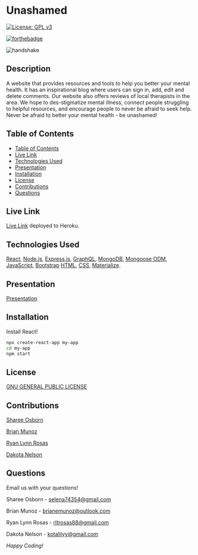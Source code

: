 # Unashamed

[![License: GPL v3](https://img.shields.io/badge/License-GPLv3-blue.svg)](https://www.gnu.org/licenses/gpl-3.0)

[![forthebadge](https://forthebadge.com/images/badges/built-with-love.svg)](https://forthebadge.com)

![handshake](https://user-images.githubusercontent.com/77229281/126027509-98be26ec-e3ac-4cab-8575-4c39b9910030.png)


## Description

A website that provides resources and tools to help you better your mental health. It has an inspirational blog where users can sign in, add, edit and delete comments. Our website also offers reviews of local therapists in the area. We hope to des-stigmatize mental illness, connect people struggling to helpful resources, and encourage people to never be afraid to seek help. Never be afraid to better your mental health - be unashamed!

## Table of Contents

  - [Table of Contents](#table-of-contents)
  - [Live Link](#live-link)
  - [Technologies Used](#technologies-used)
  - [Presentation](#presentation)
  - [Installation](#installation)
  - [License](#license)
  - [Contributions](#contributions)
  - [Questions](#questions)

## Live Link

[Live Link](https://unashamed1.herokuapp.com/) deployed to Heroku.

## Technologies Used

[React](https://reactjs.org/), [Node.js](https://nodejs.org/en/), [Express.js](https://expressjs.com/), [GraphQL](https://graphql.org/), [MongoDB](https://www.mongodb.com/), [Mongoose ODM](https://mongoosejs.com/), [JavaScript](https://www.javascript.com/), [Bootstrap](https://getbootstrap.com/) [HTML](https://www.w3schools.com/html/), [CSS](https://www.w3schools.com/css/), [Materialize](https://materializecss.com/).

## Presentation

[Presentation](https://docs.google.com/presentation/d/1dk8mYts0dUHOkhnKTmkXE_HKpDe0P1lLNDQyOzpWKQ0/edit?usp=sharing)

## Installation

Install React! 

```bash
npx create-react-app my-app
cd my-app 
npm start
```

## License

[GNU GENERAL PUBLIC LICENSE](https://www.gnu.org/licenses/gpl-3.0.en.html)

## Contributions

[Sharee Osborn](https://github.com/ShareeO)

[Brian Munoz](https://github.com/BMunoz87)

[Ryan Lynn Rosas](https://github.com/rltrosas88)

[Dakota Nelson](https://github.com/kotalilyy)

## Questions

Email us with your questions! 

Sharee Osborn - selena74354@gmail.com 

Brian Munoz - brianemunoz@outlook.com

Ryan Lynn Rosas - rltrosas88@gmail.com

Dakota Nelson - kotalilyy@gmail.com

_Happy Coding!_
